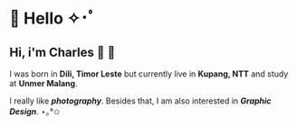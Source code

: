 # 👋 Hello ✧･ﾟ
## Hi, i'm **Charles** 📸 🎨

I was born in **Dili, Timor Leste** but currently live in **Kupang, NTT** and study at **Unmer Malang**. 

I really like ***photography***. Besides that, I am also interested in ***Graphic Design***. ⋆｡°✩
